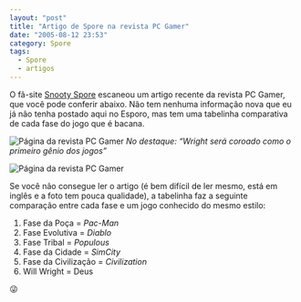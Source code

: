 ```yaml
---
layout: "post"
title: "Artigo de Spore na revista PC Gamer"
date: "2005-08-12 23:53"
category: Spore
tags:
  - Spore
  - artigos
---
```


O fã-site [Snooty Spore](http://www.snootyspore.com) escaneou um artigo recente da revista PC Gamer, que você pode conferir abaixo. Não tem nenhuma informação nova que eu já não tenha postado aqui no Esporo, mas tem uma tabelinha comparativa de cada fase do jogo que é bacana.

![Página da revista PC Gamer](https://i.imgur.com/ZID4slk.jpg)
_No destaque: “Wright será coroado como o primeiro gênio dos jogos”_

![Página da revista PC Gamer](https://i.imgur.com/uJtgjCX.jpg)


Se você não consegue ler o artigo (é bem difícil de ler mesmo, está em inglês e a foto tem pouca qualidade), a tabelinha faz a seguinte comparação entre cada fase e um jogo conhecido do mesmo estilo:

1. Fase da Poça = _Pac-Man_
2. Fase Evolutiva = _Diablo_
3. Fase Tribal = _Populous_
4. Fase da Cidade = _SimCity_
5. Fase da Civilização = _Civilization_
6. Will Wright = Deus

:stuck_out_tongue_winking_eye:

